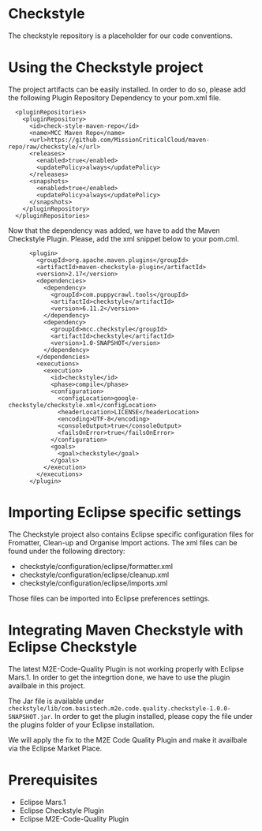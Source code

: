 # Checkstyle

The checkstyle repository is a placeholder for our code conventions.

# Using the Checkstyle project

The project artifacts can be easily installed. In order to do so, please add the following Plugin Repository Dependency to your pom.xml file.

```
  <pluginRepositories>
    <pluginRepository>
      <id>check-style-maven-repo</id>
      <name>MCC Maven Repo</name>
      <url>https://github.com/MissionCriticalCloud/maven-repo/raw/checkstyle/</url>
      <releases>
        <enabled>true</enabled>
        <updatePolicy>always</updatePolicy>
      </releases>
      <snapshots>
        <enabled>true</enabled>
        <updatePolicy>always</updatePolicy>
      </snapshots>
    </pluginRepository>
  </pluginRepositories>
```

Now that the dependency was added, we have to add the Maven Checkstyle Plugin. Please, add the xml snippet below to your pom.cml.

```
      <plugin>
        <groupId>org.apache.maven.plugins</groupId>
        <artifactId>maven-checkstyle-plugin</artifactId>
        <version>2.17</version>
        <dependencies>
          <dependency>
            <groupId>com.puppycrawl.tools</groupId>
            <artifactId>checkstyle</artifactId>
            <version>6.11.2</version>
          </dependency>
          <dependency>
            <groupId>mcc.checkstyle</groupId>
            <artifactId>checkstyle</artifactId>
            <version>1.0-SNAPSHOT</version>
          </dependency>
        </dependencies>
        <executions>
          <execution>
            <id>checkstyle</id>
            <phase>compile</phase>
            <configuration>
              <configLocation>google-checkstyle/checkstyle.xml</configLocation>
              <headerLocation>LICENSE</headerLocation>
              <encoding>UTF-8</encoding>
              <consoleOutput>true</consoleOutput>
              <failsOnError>true</failsOnError>
            </configuration>
            <goals>
              <goal>checkstyle</goal>
            </goals>
          </execution>
        </executions>
      </plugin>
```

# Importing Eclipse specific settings

The Checkstyle project also contains Eclipse specific configuration files for Fromatter, Clean-up and Organise Import actions. The xml files can be found under the following directory:

* checkstyle/configuration/eclipse/formatter.xml
* checkstyle/configuration/eclipse/cleanup.xml
* checkstyle/configuration/eclipse/imports.xml

Those files can be imported into Eclipse preferences settings.

# Integrating Maven Checkstyle with Eclipse Checkstyle

The latest M2E-Code-Quality Plugin is not working properly with Eclipse Mars.1. In order to get the integrtion done, we have to use the plugin availbale in this project.

The Jar file is available under ```checkstyle/lib/com.basistech.m2e.code.quality.checkstyle-1.0.0-SNAPSHOT.jar```. In order to get the plugin installed, please copy the file under the plugins folder of your Eclipse installation. 

We will apply the fix to the M2E Code Quality Plugin and make it availbale via the Eclipse Market Place.

# Prerequisites

* Eclipse Mars.1
* Eclipse Checkstyle Plugin
* Eclipse M2E-Code-Quality Plugin

